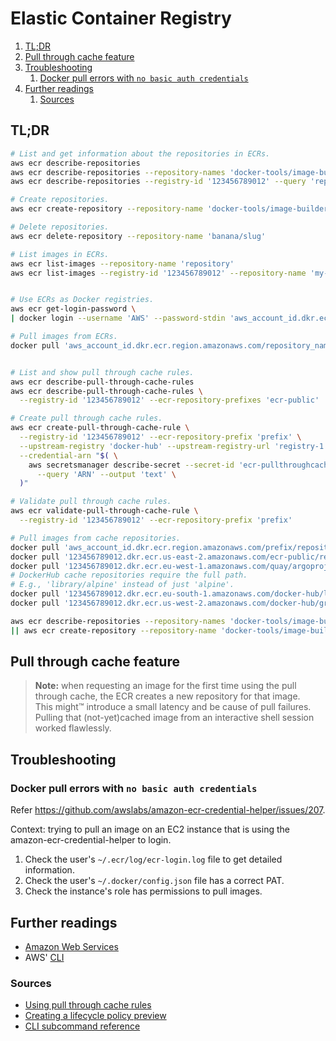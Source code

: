 # Elastic Container Registry

1. [TL;DR](#tldr)
1. [Pull through cache feature](#pull-through-cache-feature)
1. [Troubleshooting](#troubleshooting)
   1. [Docker pull errors with `no basic auth credentials`](#docker-pull-errors-with-no-basic-auth-credentials)
1. [Further readings](#further-readings)
   1. [Sources](#sources)

## TL;DR

```sh
# List and get information about the repositories in ECRs.
aws ecr describe-repositories
aws ecr describe-repositories --repository-names 'docker-tools/image-builder'
aws ecr describe-repositories --registry-id '123456789012' --query 'repositories[].repositoryName'

# Create repositories.
aws ecr create-repository --repository-name 'docker-tools/image-builder'

# Delete repositories.
aws ecr delete-repository --repository-name 'banana/slug'

# List images in ECRs.
aws ecr list-images --repository-name 'repository'
aws ecr list-images --registry-id '123456789012' --repository-name 'my-image'


# Use ECRs as Docker registries.
aws ecr get-login-password \
| docker login --username 'AWS' --password-stdin 'aws_account_id.dkr.ecr.region.amazonaws.com' \

# Pull images from ECRs.
docker pull 'aws_account_id.dkr.ecr.region.amazonaws.com/repository_name/image_name:tag'


# List and show pull through cache rules.
aws ecr describe-pull-through-cache-rules
aws ecr describe-pull-through-cache-rules \
  --registry-id '123456789012' --ecr-repository-prefixes 'ecr-public' 'quay'

# Create pull through cache rules.
aws ecr create-pull-through-cache-rule \
  --registry-id '123456789012' --ecr-repository-prefix 'prefix' \
  --upstream-registry 'docker-hub' --upstream-registry-url 'registry-1.docker.io' \
  --credential-arn "$( \
    aws secretsmanager describe-secret --secret-id 'ecr-pullthroughcache/docker-hub' \
      --query 'ARN' --output 'text' \
  )"

# Validate pull through cache rules.
aws ecr validate-pull-through-cache-rule \
  --registry-id '123456789012' --ecr-repository-prefix 'prefix'

# Pull images from cache repositories.
docker pull 'aws_account_id.dkr.ecr.region.amazonaws.com/prefix/repository_name/image_name:tag'
docker pull '123456789012.dkr.ecr.us-east-2.amazonaws.com/ecr-public/repository_name/image_name:tag'
docker pull '123456789012.dkr.ecr.eu-west-1.amazonaws.com/quay/argoproj/argocd:v2.10.0'
# DockerHub cache repositories require the full path.
# E.g., 'library/alpine' instead of just 'alpine'.
docker pull '123456789012.dkr.ecr.eu-south-1.amazonaws.com/docker-hub/library/nginx:perl'
docker pull '123456789012.dkr.ecr.us-west-2.amazonaws.com/docker-hub/grafana/grafana'
```

```sh
aws ecr describe-repositories --repository-names 'docker-tools/image-builder' \
|| aws ecr create-repository --repository-name 'docker-tools/image-builder'
```

## Pull through cache feature

> **Note:** when requesting an image for the first time using the pull through cache, the ECR creates a new repository for that image.<br>
> This might™ introduce a small latency and be cause of pull failures. Pulling that (not-yet)cached image from an interactive shell session worked flawlessly.

## Troubleshooting

### Docker pull errors with `no basic auth credentials`

Refer <https://github.com/awslabs/amazon-ecr-credential-helper/issues/207>.

Context: trying to pull an image on an EC2 instance that is using the amazon-ecr-credential-helper to login.

1. Check the user's `~/.ecr/log/ecr-login.log` file to get detailed information.
1. Check the user's `~/.docker/config.json` file has a correct PAT.
1. Check the instance's role has permissions to pull images.

## Further readings

- [Amazon Web Services]
- AWS' [CLI]

### Sources

- [Using pull through cache rules]
- [Creating a lifecycle policy preview]
- [CLI subcommand reference]

<!--
  Reference
  ═╬═Time══
  -->

<!-- Knowledge base -->
[amazon web services]: README.md
[cli]: cli.md

<!-- Files -->
<!-- Upstream -->
[cli subcommand reference]: https://docs.aws.amazon.com/cli/latest/reference/ecr/
[creating a lifecycle policy preview]: https://docs.aws.amazon.com/AmazonECR/latest/userguide/lpp_creation.html
[using pull through cache rules]: https://docs.aws.amazon.com/AmazonECR/latest/userguide/pull-through-cache.html
